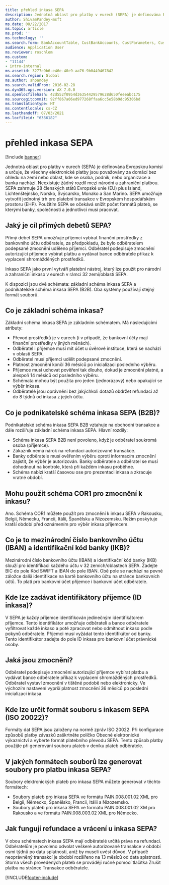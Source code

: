 ```yaml
---
title: přehled inkasa SEPA
description: Jednotná oblast pro platby v eurech (SEPA) je definována Evropskou komisí a určuje, že všechny elektronické platby jsou považovány za domácí bez ohledu na zemi nebo oblast, kde se osoba, podnik, nebo organizace a banka nachází. Neexistuje žádný rozdíl mezi národní a zahraniční platbou. SEPA zahrnuje 28 členských států Evropské unie (EU) plus Island, Lichtenštejnsko, Norsko, Švýcarsko, Monako a San Marino. SEPA umožňuje vytvořit jednotný trh pro platební transakce v Evropském hospodářském prostoru (EHP). Použitím SEPA se očekává snížit počet formátů plateb, se kterými banky, společnosti a jednotlivci musí pracovat.
author: ShivamPandey-msft
ms.date: 08/22/2017
ms.topic: article
ms.prod: ''
ms.technology: ''
ms.search.form: BankAccountTable, CustBankAccounts, CustParameters, CustTable
audience: Application User
ms.reviewer: roschlom
ms.custom:
- "11144"
- intro-internal
ms.assetid: 3277c9b6-e46e-40c9-aa76-9b0449467842
ms.search.region: Global
ms.author: shpandey
ms.search.validFrom: 2016-02-28
ms.dyn365.ops.version: AX 7.0.0
ms.openlocfilehash: 42d552f0954d36354429579628d650feeeabc175
ms.sourcegitcommit: 92ff867a06ed977268ffaa6cc5e58b9dc95306bd
ms.translationtype: HT
ms.contentlocale: cs-CZ
ms.lasthandoff: 07/03/2021
ms.locfileid: "6336182"
---
```

# <a name="sepa-direct-debit-overview"></a>přehled inkasa SEPA

[!include [banner](../includes/banner.md)]

Jednotná oblast pro platby v eurech (SEPA) je definována Evropskou komisí a určuje, že všechny elektronické platby jsou považovány za domácí bez ohledu na zemi nebo oblast, kde se osoba, podnik, nebo organizace a banka nachází. Neexistuje žádný rozdíl mezi národní a zahraniční platbou. SEPA zahrnuje 28 členských států Evropské unie (EU) plus Island, Lichtenštejnsko, Norsko, Švýcarsko, Monako a San Marino. SEPA umožňuje vytvořit jednotný trh pro platební transakce v Evropském hospodářském prostoru (EHP). Použitím SEPA se očekává snížit počet formátů plateb, se kterými banky, společnosti a jednotlivci musí pracovat.   

## <a name="what-is-the-goal-of-sepa-direct-debits"></a>Jaký je cíl přímých debetů SEPA?

Přímý debet SEPA umožňuje příjemci vybírat finanční prostředky z bankovního účtu odběratele, za předpokladu, že bylo odběratelem podepsané zmocnění uděleno příjemci. Odběratel podepisuje zmocnění autorizující příjemce vybírat platbu a vydávat bance odběratele příkaz k vyplacení shromážděných prostředků. 

Inkaso SEPA jako první vytváří platební nástroj, který lze použít pro národní a zahraniční inkaso v eurech v rámci 32 zemí/oblastí SEPA. 

K dispozici jsou dvě schémata: základní schéma inkasa SEPA a podnikatelské schéma inkasa SEPA (B2B). Oba systémy používají stejný formát souborů.

## <a name="what-is-the-core-direct-debit-scheme"></a>Co je základní schéma inkasa?
Základní schéma inkasa SEPA je základním schématem. Má následujícími atributy:
-   Převod prostředků je v eurech (i v případě, že bankovní účty mají finanční prostředky v jiných měnách).
-   Odběratel i příjemce musí mít účet u úvěrové instituce, která se nachází v oblasti SEPA.
-   Odběratel musí příjemci udělit podepsané zmocnění.
-   Platnost zmocnění končí 36 měsíců po inicializaci posledního výběru.
-   Příjemce musí uchovat pověření tak dlouho, dokud je zmocnění platné, a alespoň 14 měsíců od posledního výběru.
-   Schémata mohou být použita pro jeden (jednorázový) nebo opakující se výběr inkasa.
-   Odběratelé jsou oprávněni bez jakýchkoli dotazů obdržet refundaci až do 8 týdnů od inkasa z jejich účtu.

## <a name="what-is-the-sepa-business-to-business-b2b-direct-debit-scheme"></a>Co je podnikatelské schéma inkasa SEPA (B2B)?
Podnikatelské schéma inkasa SEPA B2B vztahuje na obchodní transakce a dále rozšiřuje základní schéma inkasa SEPA. Hlavní rozdíly:
-   Schéma inkasa SEPA B2B není povoleno, když je odběratel soukromá osoba (příjemce).
-   Zákazník nemá nárok na refundaci autorizované transakce.
-   Banky odběratele musí ověřením výběru oproti informacím zmocnění zajistit, že výběr je autorizován. Banky odběratele a odběratel se musí dohodnout na kontrole, která při každém inkasu proběhne.
-   Schéma nabízí kratší časovou ose pro prezentaci inkasa a zkracuje vratné období.

## <a name="can-i-use-the-cor1-scheme-for-direct-debit-mandates"></a>Mohu použít schéma COR1 pro zmocnění k inkasu?
Ano. Schéma COR1 můžete použít pro zmocnění k inkasu SEPA v Rakousku, Belgii, Německu, Francii, Itálii, Španělsku a Nizozemsku. Režim poskytuje kratší období před oznámením pro výběr inkasa příjemcem.

## <a name="what-are-international-bank-account-numbers-iban-and-bank-identifier-codes-bic"></a>Co je to mezinárodní číslo bankovního účtu (IBAN) a identifikační kód banky (IKB)?
Mezinárodní číslo bankovního účtu (IBAN) a identifikační kód banky (IKB) slouží pro identifikaci každého účtu v 32 zemích/oblastech SEPA. Zadejte BIC do pole Kód SWIFT a IBAN do pole IBAN. Obě pole se nachází na pevné záložce další identifikace na kartě bankovního účtu na stránce bankovních účtů. To platí pro bankovní účet příjemce i bankovní účet odběratele.

## <a name="where-do-i-enter-creditor-identifiers-direct-debit-ids"></a>Kde lze zadávat identifikátory příjemce (ID inkasa)?
V SEPA je každý příjemce identifikován jedinečným identifikátorem příjemce. Tento identifikátor umožňuje odběrateli a bance odběratele vyfiltrovat každé inkaso a poté zpracovat nebo odmítnout inkaso podle pokynů odběratele. Příjemci musí vyžádat tento identifikátor od banky. Tento identifikátor zadejte do pole ID inkasa pro bankovní účet právnické osoby.

## <a name="what-are-mandates"></a>Jaká jsou zmocnění?
Odběratel podepisuje zmocnění autorizující příjemce vybírat platbu a vydávat bance odběratele příkaz k vyplacení shromážděných prostředků. Odběratel vystaví zmocnění v tištěné podobě nebo elektronicky. Ve výchozím nastavení vyprší platnost zmocnění 36 měsíců po poslední inicializaci inkasa.

## <a name="where-do-i-specify-the-sepa-direct-debit-file-format-iso-20022"></a>Kde lze určit formát souboru s inkasem SEPA (ISO 20022)?
Formáty dat SEPA jsou založeny na normě zpráv ISO 20022. Při konfigurace způsobů platby závazků zaškrtněte políčko Obecné elektronické výkaznictví a vyberte formát platebního převodu SEPA. Tento způsob platby použijte při generování souboru plateb v deníku plateb odběratele.

## <a name="in-what-file-formats-can-i-generate-sepa-direct-debit-payment-files"></a>V jakých formátech souborů lze generovat soubory pro platbu inkasa SEPA?
Soubory elektronických plateb pro inkasa SEPA můžete generovat v těchto formátech:
-   Soubory plateb pro inkasa SEPA ve formátu PAIN.008.001.02 XML pro Belgii, Německo, Španělsko, Francii, Itálii a Nizozemsko.
-   Soubory plateb pro inkasa SEPA ve formátu PAIN.008.001.02 XM pro Rakousko a ve formátu PAIN.008.003.02 XML pro Německo.

## <a name="how-do-refunds-and-returns-work-with-sepa-direct-debits"></a>Jak fungují refundace a vrácení u inkasa SEPA?
V obou schématech inkasa SEPA mají odběratelé určitá práva na refundaci. Odběratelům je povoleno odvolat veškeré autorizované transakce v období osmi týdnů po datu splatnosti, aniž by museli uvést důvod. V případě neoprávněný transakcí je období rozšířeno na 13 měsíců od data splatnosti. Storna všech provedených plateb se provádějí ručně pomocí tlačítka Zrušit platbu na stránce Transakce odběratele.







[!INCLUDE[footer-include](../../includes/footer-banner.md)]